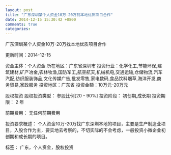 ```yaml
---
layout: post
title: "广东深圳某个人资金10万-20万找本地优质项目合作"
date: 2014-12-15 15:30:42 +0800
comments: true
categories: 
---
```

广东深圳某个人资金10万-20万找本地优质项目合作



更新时间：2014-12-15

资金主体：个人资金
所在地区：广东省深圳市
投资行业：化学化工,节能环保,建筑建材,矿产冶金,农林牧渔,国防军工,航空航天,机械机电,交通运输,仓储物流,汽车汽配,纺织服装饰品,文化传媒广告,批发零售,家电数码,食品饮料烟草,海洋开发,商务贸易,家政服务
投资地区：广东省
投资金额：10万元-20万元

股权投资
股权投资类型：
                            参股比例[20 - 90%] 
                                                                                投资阶段：
                            初创期,成长期 
                                                                                                                                        投资期限：
                            2 年

前期费用：
无任何前期费用

投资要求概述：
个人资金10万-20万找广东深圳本地的项目，主要是生产制造业项目，入股合作为主，要实地去考察的，不切实际的不会考虑，一般投资小微企业初创期和成长期的项目。

标签：
广东，个人资金，股权投资

